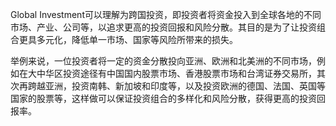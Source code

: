 

Global Investment可以理解为跨国投资，即投资者将资金投入到全球各地的不同市场、产业、公司等，以追求更高的投资回报和风险分散。其目的是为了让投资组合更具多元化，降低单一市场、国家等风险所带来的损失。

举例来说，一位投资者将一定的资金分散投向亚洲、欧洲和北美洲的不同市场，例如在大中华区投资途径有中国国内股票市场、香港股票市场和台湾证券交易所，其次再跨越亚洲，投资南韩、新加坡和印度等，以及投资欧洲的德国、法国、英国等国家的股票等，这样做可以保证投资组合的多样化和风险分散，获得更高的投资回报率。